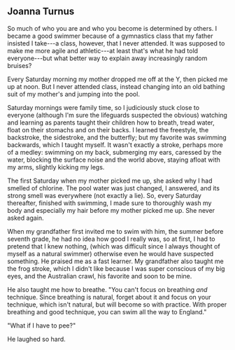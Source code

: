 ## Joanna Turnus

So much of who you are and who you become is determined by others. I
became a good swimmer because of a gymnastics class that my father
insisted I take---a class, however, that I never attended. It was
supposed to make me more agile and athletic---at least that's what he
had told everyone---but what better way to explain away increasingly
random bruises?

Every Saturday morning my mother dropped me off at the Y, then picked me
up at noon. But I never attended class, instead changing into an old
bathing suit of my mother's and jumping into the pool.

Saturday mornings were family time, so I judiciously stuck close to
everyone (although I'm sure the lifeguards suspected the obvious)
watching and learning as parents taught their children how to breath,
tread water, float on their stomachs and on their backs. I learned the
freestyle, the backstroke, the sidestroke, and the butterfly; but my
favorite was swimming backwards, which I taught myself. It wasn't
exactly a stroke, perhaps more of a medley: swimming on my back,
submerging my ears, caressed by the water, blocking the surface noise
and the world above, staying afloat with my arms, slightly kicking my
legs.

The first Saturday when my mother picked me up, she asked why I had
smelled of chlorine. The pool water was just changed, I answered, and
its strong smell was everywhere (not exactly a lie). So, every Saturday
thereafter, finished with swimming, I made sure to thoroughly wash my
body and especially my hair before my mother picked me up. She never
asked again.

When my grandfather first invited me to swim with him, the summer before
seventh grade, he had no idea how good I really was, so at first, I had
to pretend that I knew nothing, (which was difficult since I always
thought of myself as a natural swimmer) otherwise even he would have
suspected something. He praised me as a fast learner. My grandfather
also taught me the frog stroke, which I didn't like because I was super
conscious of my big eyes, and the Australian crawl, his favorite and
soon to be mine.

He also taught me how to breathe. "You can't focus on breathing *and*
technique. Since breathing is natural, forget about it and focus on your
technique, which isn't natural, but will become so with practice. With
proper breathing and good technique, you can swim all the way to
England."

"What if I have to pee?"

He laughed so hard.
